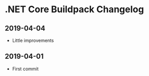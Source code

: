 # .NET Core Buildpack Changelog

## 2019-04-04

- Little improvements

## 2019-04-01

- First commit
